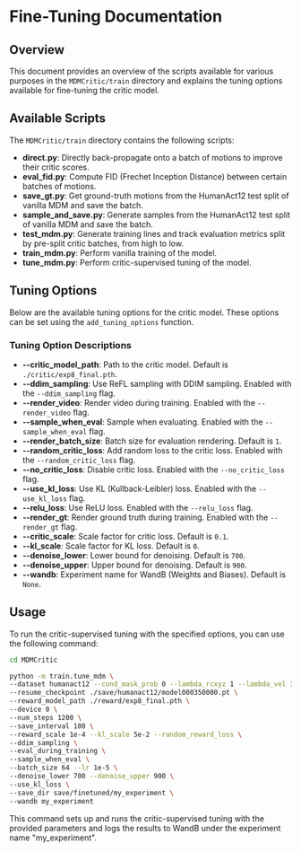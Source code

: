# Fine-Tuning Documentation

## Overview

This document provides an overview of the scripts available for various purposes in the `MDMCritic/train` directory and explains the tuning options available for fine-tuning the critic model.

## Available Scripts

The `MDMCritic/train` directory contains the following scripts:

- **direct.py**: Directly back-propagate onto a batch of motions to improve their critic scores.
- **eval_fid.py**: Compute FID (Frechet Inception Distance) between certain batches of motions.
- **save_gt.py**: Get ground-truth motions from the HumanAct12 test split of vanilla MDM and save the batch.
- **sample_and_save.py**: Generate samples from the HumanAct12 test split of vanilla MDM and save the batch.
- **test_mdm.py**: Generate training lines and track evaluation metrics split by pre-split critic batches, from high to low.
- **train_mdm.py**: Perform vanilla training of the model.
- **tune_mdm.py**: Perform critic-supervised tuning of the model.

## Tuning Options

Below are the available tuning options for the critic model. These options can be set using the `add_tuning_options` function.

### Tuning Option Descriptions

- **--critic_model_path**: Path to the critic model. Default is `./critic/exp8_final.pth`.
- **--ddim_sampling**: Use ReFL sampling with DDIM sampling. Enabled with the `--ddim_sampling` flag.
- **--render_video**: Render video during training. Enabled with the `--render_video` flag.
- **--sample_when_eval**: Sample when evaluating. Enabled with the `--sample_when_eval` flag.
- **--render_batch_size**: Batch size for evaluation rendering. Default is `1`.
- **--random_critic_loss**: Add random loss to the critic loss. Enabled with the `--random_critic_loss` flag.
- **--no_critic_loss**: Disable critic loss. Enabled with the `--no_critic_loss` flag.
- **--use_kl_loss**: Use KL (Kullback-Leibler) loss. Enabled with the `--use_kl_loss` flag.
- **--relu_loss**: Use ReLU loss. Enabled with the `--relu_loss` flag.
- **--render_gt**: Render ground truth during training. Enabled with the `--render_gt` flag.
- **--critic_scale**: Scale factor for critic loss. Default is `0.1`.
- **--kl_scale**: Scale factor for KL loss. Default is `0`.
- **--denoise_lower**: Lower bound for denoising. Default is `700`.
- **--denoise_upper**: Upper bound for denoising. Default is `900`.
- **--wandb**: Experiment name for WandB (Weights and Biases). Default is `None`.
  
## Usage
To run the critic-supervised tuning with the specified options, you can use the following command:

```bash
cd MDMCritic

python -m train.tune_mdm \
--dataset humanact12 --cond_mask_prob 0 --lambda_rcxyz 1 --lambda_vel 1 --lambda_fc 1 \
--resume_checkpoint ./save/humanact12/model000350000.pt \
--reward_model_path ./reward/exp8_final.pth \
--device 0 \
--num_steps 1200 \
--save_interval 100 \
--reward_scale 1e-4 --kl_scale 5e-2 --random_reward_loss \
--ddim_sampling \
--eval_during_training \
--sample_when_eval \
--batch_size 64 --lr 1e-5 \
--denoise_lower 700 --denoise_upper 900 \
--use_kl_loss \
--save_dir save/finetuned/my_experiment \
--wandb my_experiment
```


This command sets up and runs the critic-supervised tuning with the provided parameters and logs the results to WandB under the experiment name "my_experiment".